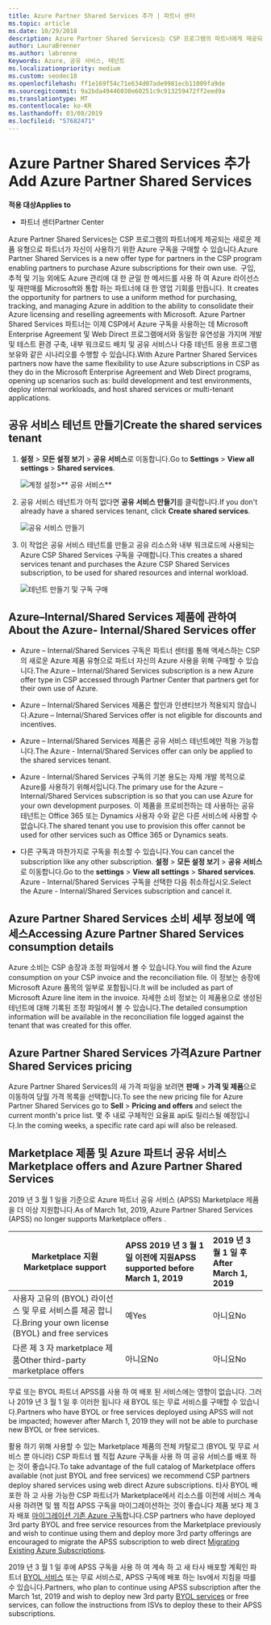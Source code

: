```yaml
---
title: Azure Partner Shared Services 추가 | 파트너 센터
ms.topic: article
ms.date: 10/29/2018
description: Azure Partner Shared Services는 CSP 프로그램의 파트너에게 제공되는 새로운 제품 유형으로 파트너가 자신이 사용하기 위한 Azure 구독을 구매할 수 있습니다.
author: LauraBrenner
ms.author: labrenne
Keywords: Azure, 공유 서비스, 테넌트
ms.localizationpriority: medium
ms.custom: seodec18
ms.openlocfilehash: ff1e169f54c71e634d07ade9981ecb11009fa9de
ms.sourcegitcommit: 9a2bda49446030e60251c9c913259472ff2eed9a
ms.translationtype: MT
ms.contentlocale: ko-KR
ms.lasthandoff: 03/08/2019
ms.locfileid: "57682471"
---
```

# <a name="add-azure-partner-shared-services"></a><span data-ttu-id="b6d81-104">Azure Partner Shared Services 추가</span><span class="sxs-lookup"><span data-stu-id="b6d81-104">Add Azure Partner Shared Services</span></span>

<span data-ttu-id="b6d81-105">**적용 대상**</span><span class="sxs-lookup"><span data-stu-id="b6d81-105">**Applies to**</span></span>

-  <span data-ttu-id="b6d81-106">파트너 센터</span><span class="sxs-lookup"><span data-stu-id="b6d81-106">Partner Center</span></span>

<span data-ttu-id="b6d81-107">Azure Partner Shared Services는 CSP 프로그램의 파트너에게 제공되는 새로운 제품 유형으로 파트너가 자신이 사용하기 위한 Azure 구독을 구매할 수 있습니다.</span><span class="sxs-lookup"><span data-stu-id="b6d81-107">Azure Partner Shared Services is a new offer type for partners in the CSP program enabling partners to purchase Azure subscriptions for their own use.</span></span><span data-ttu-id="b6d81-108">  구입, 추적 및 기능 외에도 Azure 관리에 대 한 균일 한 메서드를 사용 하 여 Azure 라이선스 및 재판매를 Microsoft와 통합 하는 파트너에 대 한 영업 기회를 만듭니다.</span><span class="sxs-lookup"><span data-stu-id="b6d81-108">  It creates the opportunity for partners to use a uniform method for purchasing, tracking, and managing Azure in addition to the ability to consolidate their Azure licensing and reselling agreements with Microsoft.</span></span> <span data-ttu-id="b6d81-109">Azure Partner Shared Services 파트너는 이제 CSP에서 Azure 구독을 사용하는 데 Microsoft Enterprise Agreement 및 Web Direct 프로그램에서와 동일한 유연성을 가지며 개발 및 테스트 환경 구축, 내부 워크로드 배치 및 공유 서비스나 다중 테넌트 응용 프로그램 보유와 같은 시나리오를 수행할 수 있습니다.</span><span class="sxs-lookup"><span data-stu-id="b6d81-109">With Azure Partner Shared Services partners now have the same flexibility to use Azure subscriptions in CSP as they do in the Microsoft Enterprise Agreement and Web Direct programs, opening up scenarios such as:  build development and test environments, deploy internal workloads, and host shared services or multi-tenant applications.</span></span>  

## <a name="create-the-shared-services-tenant"></a><span data-ttu-id="b6d81-110">공유 서비스 테넌트 만들기</span><span class="sxs-lookup"><span data-stu-id="b6d81-110">Create the shared services tenant</span></span>

1. <span data-ttu-id="b6d81-111">**설정** > **모든 설정 보기** > **공유 서비스**로 이동합니다.</span><span class="sxs-lookup"><span data-stu-id="b6d81-111">Go to **Settings** > **View all settings** > **Shared services**.</span></span>

    ![**계정 설정**>\*\* 공유 서비스\*\*](images/sharedservices2.png)

2. <span data-ttu-id="b6d81-113">공유 서비스 테넌트가 아직 없다면 **공유 서비스 만들기**를 클릭합니다.</span><span class="sxs-lookup"><span data-stu-id="b6d81-113">If you don't already have a shared services tenant, click **Create shared services**.</span></span>

    ![공유 서비스 만들기](images/sharedservices3.png)

3. <span data-ttu-id="b6d81-115">이 작업은 공유 서비스 테넌트를 만들고 공유 리소스와 내부 워크로드에 사용되는 Azure CSP Shared Services 구독을 구매합니다.</span><span class="sxs-lookup"><span data-stu-id="b6d81-115">This creates a shared services tenant and purchases the Azure CSP Shared Services subscription, to be used for shared resources and internal workload.</span></span>

    ![테넌트 만들기 및 구독 구매](images/sharedservices5.png)

## <a name="about-the-azure--internalshared-services-offer"></a><span data-ttu-id="b6d81-117">Azure–Internal/Shared Services 제품에 관하여</span><span class="sxs-lookup"><span data-stu-id="b6d81-117">About the Azure- Internal/Shared Services offer</span></span>

- <span data-ttu-id="b6d81-118">Azure – Internal/Shared Services 구독은 파트너 센터를 통해 액세스하는 CSP의 새로운 Azure 제품 유형으로 파트너 자신의 Azure 사용을 위해 구매할 수 있습니다.</span><span class="sxs-lookup"><span data-stu-id="b6d81-118">The Azure – Internal/Shared Services subscription is a new Azure offer type in CSP accessed through Partner Center that partners get for their own use of Azure.</span></span> 

- <span data-ttu-id="b6d81-119">Azure – Internal/Shared Services 제품은 할인과 인센티브가 적용되지 않습니다.</span><span class="sxs-lookup"><span data-stu-id="b6d81-119">Azure – Internal/Shared Services offer is not eligible for discounts and incentives.</span></span>

- <span data-ttu-id="b6d81-120">Azure – Internal/Shared Services 제품은 공유 서비스 테넌트에만 적용 가능합니다.</span><span class="sxs-lookup"><span data-stu-id="b6d81-120">The Azure - Internal/Shared Services offer can only be applied to the shared services tenant.</span></span>

- <span data-ttu-id="b6d81-121">Azure - Internal/Shared Services 구독의 기본 용도는 자체 개발 목적으로 Azure를 사용하기 위해서입니다.</span><span class="sxs-lookup"><span data-stu-id="b6d81-121">The primary use for the Azure – Internal/Shared Services subscription is so that you can use Azure for your own development purposes.</span></span> <span data-ttu-id="b6d81-122">이 제품을 프로비전하는 데 사용하는 공유 테넌트는 Office 365 또는 Dynamics 사용자 수와 같은 다른 서비스에 사용할 수 없습니다.</span><span class="sxs-lookup"><span data-stu-id="b6d81-122">The shared tenant you use to provision this offer cannot be used for other services such as Office 365 or Dynamics seats.</span></span> 

- <span data-ttu-id="b6d81-123">다른 구독과 마찬가지로 구독을 취소할 수 있습니다.</span><span class="sxs-lookup"><span data-stu-id="b6d81-123">You can cancel the subscription like any other subscription.</span></span> <span data-ttu-id="b6d81-124">**설정** > **모든 설정 보기** > **공유 서비스**로 이동합니다.</span><span class="sxs-lookup"><span data-stu-id="b6d81-124">Go to the **settings** > **View all settings** > **Shared services**.</span></span> <span data-ttu-id="b6d81-125">Azure - Internal/Shared Services 구독을 선택한 다음 취소하십시오.</span><span class="sxs-lookup"><span data-stu-id="b6d81-125">Select the Azure - Internal/Shared Services subscription and cancel it.</span></span>

## <a name="accessing-azure-partner-shared-services-consumption-details"></a><span data-ttu-id="b6d81-126">Azure Partner Shared Services 소비 세부 정보에 액세스</span><span class="sxs-lookup"><span data-stu-id="b6d81-126">Accessing Azure Partner Shared Services consumption details</span></span>

<span data-ttu-id="b6d81-127">Azure 소비는 CSP 송장과 조정 파일에서 볼 수 있습니다.</span><span class="sxs-lookup"><span data-stu-id="b6d81-127">You will find the Azure consumption on your CSP invoice and the reconciliation file.</span></span> <span data-ttu-id="b6d81-128">이 정보는 송장에 Microsoft Azure 품목의 일부로 포함됩니다.</span><span class="sxs-lookup"><span data-stu-id="b6d81-128">It will be included as part of Microsoft Azure line item in the invoice.</span></span> <span data-ttu-id="b6d81-129">자세한 소비 정보는 이 제품용으로 생성된 테넌트에 대해 기록된 조정 파일에서 볼 수 있습니다.</span><span class="sxs-lookup"><span data-stu-id="b6d81-129">The detailed consumption information will be available in the reconciliation file logged against the tenant that was created for this offer.</span></span> 

## <a name="azure-partner-shared-services-pricing"></a><span data-ttu-id="b6d81-130">Azure Partner Shared Services 가격</span><span class="sxs-lookup"><span data-stu-id="b6d81-130">Azure Partner Shared Services pricing</span></span>

<span data-ttu-id="b6d81-131">Azure Partner Shared Services의 새 가격 파일을 보려면 **판매** > **가격 및 제품**으로 이동하여 당월 가격 목록을 선택합니다.</span><span class="sxs-lookup"><span data-stu-id="b6d81-131">To see the new pricing file for Azure Partner Shared Services go to **Sell** > **Pricing and offers** and select the current month's price list.</span></span> <span data-ttu-id="b6d81-132">몇 주 내로 구체적인 요율표 api도 릴리스될 예정입니다.</span><span class="sxs-lookup"><span data-stu-id="b6d81-132">In the coming weeks, a specific rate card api will also be released.</span></span>

## <a name="marketplace-offers-and-azure-partner-shared-services"></a><span data-ttu-id="b6d81-133">Marketplace 제품 및 Azure 파트너 공유 서비스</span><span class="sxs-lookup"><span data-stu-id="b6d81-133">Marketplace offers and Azure Partner Shared Services</span></span>

<span data-ttu-id="b6d81-134">2019 년 3 월 1 일을 기준으로 Azure 파트너 공유 서비스 (APSS) Marketplace 제품을 더 이상 지원합니다.</span><span class="sxs-lookup"><span data-stu-id="b6d81-134">As of March 1st, 2019, Azure Partner Shared Services (APSS) no longer supports Marketplace offers .</span></span>   

|<span data-ttu-id="b6d81-135">**Marketplace 지원**</span><span class="sxs-lookup"><span data-stu-id="b6d81-135">**Marketplace support**</span></span>   |<span data-ttu-id="b6d81-136">**APSS 2019 년 3 월 1 일 이전에 지원**</span><span class="sxs-lookup"><span data-stu-id="b6d81-136">**APSS supported before March 1, 2019**</span></span>|<span data-ttu-id="b6d81-137">**2019 년 3 월 1 일 후**</span><span class="sxs-lookup"><span data-stu-id="b6d81-137">**After March 1, 2019**</span></span>|
|---------------------------|:----------------------------|:-------------------|
|<span data-ttu-id="b6d81-138">사용자 고유의 (BYOL) 라이선스 및 무료 서비스를 제공 합니다.</span><span class="sxs-lookup"><span data-stu-id="b6d81-138">Bring your own license (BYOL) and free services</span></span>   | <span data-ttu-id="b6d81-139">예</span><span class="sxs-lookup"><span data-stu-id="b6d81-139">Yes</span></span>   | <span data-ttu-id="b6d81-140">아니요</span><span class="sxs-lookup"><span data-stu-id="b6d81-140">No</span></span>|
|<span data-ttu-id="b6d81-141">다른 제 3 자 marketplace 제품</span><span class="sxs-lookup"><span data-stu-id="b6d81-141">Other third-party marketplace offers</span></span>   | <span data-ttu-id="b6d81-142">아니요</span><span class="sxs-lookup"><span data-stu-id="b6d81-142">No</span></span>   |<span data-ttu-id="b6d81-143">아니요</span><span class="sxs-lookup"><span data-stu-id="b6d81-143">No</span></span>|


<span data-ttu-id="b6d81-144">무료 또는 BYOL 파트너 APSS를 사용 하 여 배포 된 서비스에는 영향이 없습니다. 그러나 2019 년 3 월 1 일 후 이러한 됩니다 새 BYOL 또는 무료 서비스를 구매할 수 있습니다.</span><span class="sxs-lookup"><span data-stu-id="b6d81-144">Partners who have BYOL or free services deployed using APSS will not be impacted; however after  March 1, 2019 they will not be able to purchase new BYOL or free services.</span></span> 

<span data-ttu-id="b6d81-145">활용 하기 위해 사용할 수 있는 Marketplace 제품의 전체 카탈로그 (BYOL 및 무료 서비스 뿐 아니라) CSP 파트너 웹 직접 Azure 구독을 사용 하 여 공유 서비스를 배포 하는 것이 좋습니다.</span><span class="sxs-lookup"><span data-stu-id="b6d81-145">To take advantage of the full catalog of Marketplace offers available (not just BYOL and free services) we recommend CSP partners deploy shared services using web direct Azure subscriptions.</span></span>  <span data-ttu-id="b6d81-146">타사 BYOL 배포한 하 고 사용 가능한 CSP 파트너가 Marketplace에서 리소스를 이전에 서비스 계속 사용 하려면 및 웹 직접 APSS 구독을 마이그레이션하는 것이 좋습니다 제품 보다 제 3 자 배포 [마이그레이션 기존 Azure 구독](https://docs.microsoft.com/azure/cloud-solution-provider/migration/migration#migrating-existing-azure-subscriptions)합니다.</span><span class="sxs-lookup"><span data-stu-id="b6d81-146">CSP partners who have deployed 3rd party BYOL and free service resources from the Marketplace previously and wish to continue using them and deploy more 3rd party offerings are encouraged to migrate the APSS subscription to web direct [Migrating Existing Azure Subscriptions](https://docs.microsoft.com/azure/cloud-solution-provider/migration/migration#migrating-existing-azure-subscriptions).</span></span>

<span data-ttu-id="b6d81-147">2019 년 3 월 1 일 후에 APSS 구독을 사용 하 여 계속 하 고 새 타사 배포할 계획인 파트너 [BYOL 서비스](https://azuremarketplace.microsoft.com/marketplace/apps?filters=byol) 또는 무료 서비스로, APSS 구독에 배포 하는 Isv에서 지침을 따를 수 있습니다.</span><span class="sxs-lookup"><span data-stu-id="b6d81-147">Partners, who plan to continue using APSS subscription after the March 1st, 2019 and wish to deploy new 3rd party [BYOL services](https://azuremarketplace.microsoft.com/marketplace/apps?filters=byol) or free services, can follow the instructions from ISVs to deploy these to their APSS subscriptions.</span></span>

